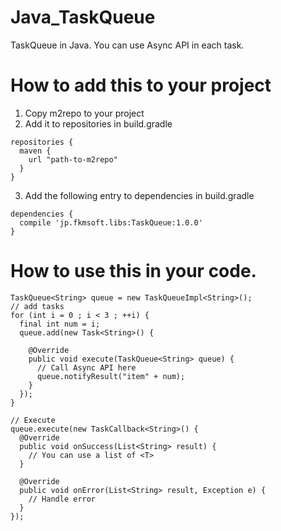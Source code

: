 Java_TaskQueue
==============

TaskQueue in Java. You can use Async API in each task.

How to add this to your project
==========
1. Copy m2repo to your project
2. Add it to repositories in build.gradle

```
repositories {
  maven {
    url "path-to-m2repo"
  }
}
```

3. Add the following entry to dependencies in build.gradle

```
dependencies {
  compile 'jp.fkmsoft.libs:TaskQueue:1.0.0'
}
```



How to use this in your code.
=========

```
TaskQueue<String> queue = new TaskQueueImpl<String>();
// add tasks
for (int i = 0 ; i < 3 ; ++i) {
  final int num = i;
  queue.add(new Task<String>() {
      
    @Override
    public void execute(TaskQueue<String> queue) {
      // Call Async API here
      queue.notifyResult("item" + num);
    }
  });
}

// Execute 
queue.execute(new TaskCallback<String>() {
  @Override
  public void onSuccess(List<String> result) {
    // You can use a list of <T> 
  }

  @Override
  public void onError(List<String> result, Exception e) {
    // Handle error
  }
});
```


